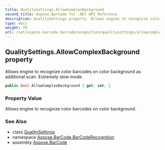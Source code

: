 ```yaml
---
title: QualitySettings.AllowComplexBackground
second_title: Aspose.BarCode for .NET API Reference
description: QualitySettings property. Allows engine to recognize color barcodes on color background as additional scan. Extremely slow mode
type: docs
weight: 70
url: /net/aspose.barcode.barcoderecognition/qualitysettings/allowcomplexbackground/
---
```

## QualitySettings.AllowComplexBackground property

Allows engine to recognize color barcodes on color background as additional scan. Extremely slow mode.

```csharp
public bool AllowComplexBackground { get; set; }
```

### Property Value

Allows engine to recognize color barcodes on color background.

### See Also

* class [QualitySettings](../)
* namespace [Aspose.BarCode.BarCodeRecognition](../../qualitysettings/)
* assembly [Aspose.BarCode](../../../)


